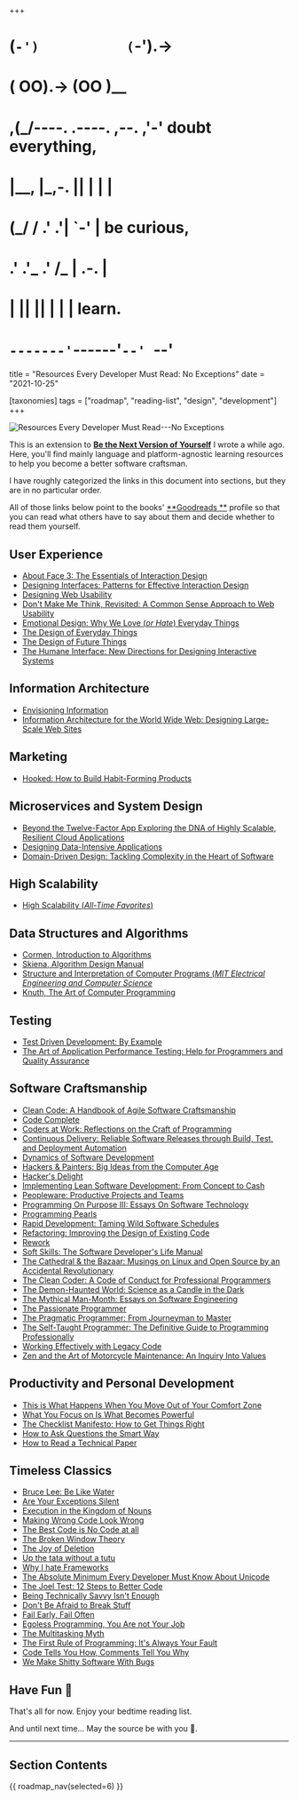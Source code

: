 +++
#   (`-')           (`-').->
#   ( OO).->        (OO )__
# ,(_/----. .----. ,--. ,'-' doubt everything,
# |__,    |\_,-.  ||  | |  |
#  (_/   /    .' .'|  `-'  | be curious,
#  .'  .'_  .'  /_ |  .-.  |
# |       ||      ||  | |  | learn.
# `-------'`------'`--' `--'

title = "Resources Every Developer Must Read: No Exceptions"
date = "2021-10-25"

[taxonomies]
tags = ["roadmap", "reading-list", "design", "development"]
+++

![Resources Every Developer Must Read---No Exceptions](/images/size/w1200/2024/03/books.png)

This is an extension to [**Be the Next Version of Yourself**](@/roadmap/_index.md)
I wrote a while ago. Here, you'll find mainly language and platform-agnostic 
learning resources to help you become a better software craftsman.

I have roughly categorized the links in this document into sections, but they
are in no particular order.

All of those links below point to the books' [**Goodreads
**](https://www.goodreads.com/) profile so that you can read what others have to
say about them and decide whether to read them yourself.

## User Experience

* [About Face 3: The Essentials of Interaction Design](https://www.goodreads.com/book/show/289062.About_Face_3)
* [Designing Interfaces: Patterns for Effective Interaction Design](https://www.goodreads.com/book/show/344724.Designing_Interfaces)
* [Designing Web Usability](https://www.goodreads.com/book/show/22149.Designing_Web_Usability)
* [Don't Make Me Think, Revisited: A Common Sense Approach to Web Usability](https://www.goodreads.com/book/show/18197267-don-t-make-me-think-revisited)
* [Emotional Design: Why We Love (_or
  Hate_) Everyday Things](https://www.goodreads.com/book/show/841.Emotional_Design)
* [The Design of Everyday Things](https://www.goodreads.com/book/show/840.The_Design_of_Everyday_Things)
* [The Design of Future Things](https://www.goodreads.com/book/show/263287.The_Design_of_Future_Things)
* [The Humane Interface: New Directions for Designing Interactive Systems](https://www.goodreads.com/book/show/344726.The_Humane_Interface)

## Information Architecture

* [Envisioning Information](https://www.goodreads.com/book/show/17745.Envisioning_Information)
* [Information Architecture for the World Wide Web: Designing Large-Scale Web Sites](https://www.goodreads.com/book/show/70132.Information_Architecture_for_the_World_Wide_Web)

## Marketing

* [Hooked: How to Build Habit-Forming Products](https://www.goodreads.com/book/show/22668729-hooked)

## Microservices and System Design

* [Beyond the Twelve-Factor App Exploring the DNA of Highly Scalable, Resilient Cloud Applications](https://www.goodreads.com/en/book/show/30460867-beyond-the-twelve-factor-app-exploring-the-dna-of-highly-scalable-resil)
* [Designing Data-Intensive Applications](https://www.goodreads.com/book/show/23463279-designing-data-intensive-applications)
* [Domain-Driven Design: Tackling Complexity in the Heart of Software](https://www.goodreads.com/book/show/179133.Domain_Driven_Design)

## High Scalability

* [High Scalability (*All-Time Favorites*)](http://highscalability.com/all-time-favorites/)

## Data Structures and Algorithms

* [Cormen, Introduction to Algorithms](https://www.goodreads.com/book/show/108986.Introduction_to_Algorithms)
* [Skiena, Algorithm Design Manual](https://www.goodreads.com/book/show/425208.The_Algorithm_Design_Manual)
* [Structure and Interpretation of Computer Programs (_MIT Electrical
  Engineering and Computer Science_](https://www.goodreads.com/book/show/43713.Structure_and_Interpretation_of_Computer_Programs)
* [Knuth, The Art of Computer Programming](https://www.goodreads.com/book/show/112247.The_Art_of_Computer_Programming_Volume_1)

## Testing

* [Test Driven Development: By Example](https://www.goodreads.com/book/show/387190.Test_Driven_Development)
* [The Art of Application Performance Testing: Help for Programmers and Quality Assurance](https://www.goodreads.com/book/show/4843320-the-art-of-application-performance-testing)

Software Craftsmanship
----------------------

* [Clean Code: A Handbook of Agile Software Craftsmanship](https://www.goodreads.com/book/show/3735293-clean-code)
* [Code Complete](https://www.goodreads.com/book/show/4845.Code_Complete)
* [Coders at Work: Reflections on the Craft of Programming](https://www.goodreads.com/book/show/6713575-coders-at-work)
* [Continuous Delivery: Reliable Software Releases through Build, Test, and Deployment Automation](https://www.goodreads.com/book/show/8686650-continuous-delivery)
* [Dynamics of Software Development](https://www.goodreads.com/book/show/1416996.Dynamics_of_Software_Development)
* [Hackers & Painters: Big Ideas from the Computer Age](https://www.goodreads.com/book/show/41793.Hackers_Painters)
* [Hacker's Delight](https://www.goodreads.com/book/show/276079.Hacker_s_Delight)
* [Implementing Lean Software Development: From Concept to Cash](https://www.goodreads.com/book/show/349417.Implementing_Lean_Software_Development)
* [Peopleware: Productive Projects and Teams](https://www.goodreads.com/book/show/67825.Peopleware)
* [Programming On Purpose III: Essays On Software Technology](https://www.goodreads.com/book/show/1275277.Programming_On_Purpose_III)
* [Programming Pearls](https://www.goodreads.com/book/show/52084.Programming_Pearls)
* [Rapid Development: Taming Wild Software Schedules](https://www.goodreads.com/book/show/93892.Rapid_Development)
* [Refactoring: Improving the Design of Existing Code](https://www.goodreads.com/book/show/44936.Refactoring)
* [Rework](https://www.goodreads.com/book/show/6732019-rework)
* [Soft Skills: The Software Developer's Life Manual](https://www.goodreads.com/book/show/23232941-soft-skills)
* [The Cathedral & the Bazaar: Musings on Linux and Open Source by an Accidental Revolutionary](https://www.goodreads.com/book/show/134825.The_Cathedral_the_Bazaar)
* [The Clean Coder: A Code of Conduct for Professional Programmers](https://www.goodreads.com/book/show/10284614-the-clean-coder)
* [The Demon-Haunted World: Science as a Candle in the Dark](https://www.goodreads.com/book/show/17349.The_Demon_Haunted_World)
* [The Mythical Man-Month: Essays on Software Engineering](https://www.goodreads.com/book/show/13629.The_Mythical_Man_Month)
* [The Passionate Programmer](https://www.goodreads.com/book/show/6399113-the-passionate-programmer)
* [The Pragmatic Programmer: From Journeyman to Master](https://www.goodreads.com/book/show/4099.The_Pragmatic_Programmer)
* [The Self-Taught Programmer: The Definitive Guide to Programming Professionally](https://www.goodreads.com/en/book/show/51941365-the-self-taught-programmer)
* [Working Effectively with Legacy Code](https://www.goodreads.com/book/show/44919.Working_Effectively_with_Legacy_Code)
* [Zen and the Art of Motorcycle Maintenance: An Inquiry Into Values](https://www.goodreads.com/book/show/629.Zen_and_the_Art_of_Motorcycle_Maintenance)

## Productivity and Personal Development

* [This is What Happens When You Move Out of Your Comfort Zone](https://www.lifehack.org/articles/communication/this-what-happens-when-you-move-out-your-comfort-zone.html)
* [What You Focus on Is What Becomes Powerful](https://www.heysigmund.com/why-what-you-focus-on-is-what-becomes-powerful-why-your-thoughts-and-feelings-matter/)
* [The Checklist Manifesto: How to Get Things Right](https://www.goodreads.com/book/show/6667514-the-checklist-manifesto)
* [How to Ask Questions the Smart Way](http://www.catb.org/esr/faqs/smart-questions.html)
* [How to Read a Technical Paper](https://www.cs.jhu.edu/~jason/advice/how-to-read-a-paper.html)

## Timeless Classics

* [Bruce Lee: Be Like Water](https://www.youtube.com/watch?v=APx2yFA0-B4)
* [Are Your Exceptions Silent](https://blog.codinghorror.com/are-your-exceptions-silent/)
* [Execution in the Kingdom of Nouns](http://steve-yegge.blogspot.com/2006/03/execution-in-kingdom-of-nouns.html)
* [Making Wrong Code Look Wrong](https://www.joelonsoftware.com/2005/05/11/making-wrong-code-look-wrong/)
* [The Best Code is No Code at all](https://blog.codinghorror.com/the-best-code-is-no-code-at-all/)
* [The Broken Window Theory](https://blog.codinghorror.com/the-broken-window-theory/)
* [The Joy of Deletion](https://blog.codinghorror.com/the-joy-of-deletion/)
* [Up the tata without a tutu](https://www.joelonsoftware.com/2000/12/02/up-the-tata-without-a-tutu/)
* [Why I hate Frameworks](http://pages.di.unipi.it/corradini/Didattica/AP-19/DOCS/WhyDoIHateFrameworks.pdf)
* [The Absolute Minimum Every Developer Must Know About Unicode](https://www.joelonsoftware.com/2003/10/08/the-absolute-minimum-every-software-developer-absolutely-positively-must-know-about-unicode-and-character-sets-no-excuses/)
* [The Joel Test: 12 Steps to Better Code](https://www.joelonsoftware.com/2000/08/09/the-joel-test-12-steps-to-better-code/)
* [Being Technically Savvy Isn't Enough](https://blog.codinghorror.com/being-technologically-savvy-isnt-enough/)
* [Don't Be Afraid to Break Stuff](https://blog.codinghorror.com/dont-be-afraid-to-break-stuff/)
* [Fail Early, Fail Often](https://blog.codinghorror.com/fail-early-fail-often/)
* [Egoless Programming, You Are not Your Job](https://blog.codinghorror.com/egoless-programming-you-are-not-your-job/)
* [The Multitasking Myth](https://blog.codinghorror.com/the-multi-tasking-myth/)
* [The First Rule of Programming: It's Always Your Fault](https://blog.codinghorror.com/the-first-rule-of-programming-its-always-your-fault/)
* [Code Tells You How, Comments Tell You Why](https://blog.codinghorror.com/code-tells-you-how-comments-tell-you-why/)
* [We Make Shitty Software With Bugs](https://blog.codinghorror.com/we-make-shitty-software-with-bugs/)

Have Fun 📖
----------------

That's all for now. Enjoy your bedtime reading list.

And until next time... May the source be with you 🦄.

--------

## Section Contents

{{ roadmap_nav(selected=6) }}
